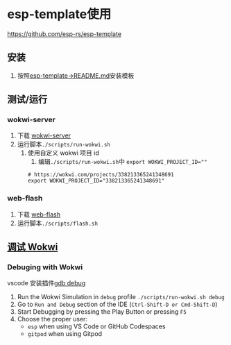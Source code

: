 # esp-template使用
https://github.com/esp-rs/esp-template

## 安装
1. 按照[esp-template->README.md](https://github.com/esp-rs/esp-template#esp-template)安装模板

## 测试/运行

### wokwi-server
1. 下载 [wokwi-server](https://github.com/MabezDev/wokwi-server)
2. 运行脚本`./scripts/run-wokwi.sh`
   1. 使用自定义 wokwi 项目 id
      1. 编辑`./scripts/run-wokwi.sh`中 `export WOKWI_PROJECT_ID=""`
      ```
      # https://wokwi.com/projects/338213365241348691
      export WOKWI_PROJECT_ID="338213365241348691"
      ```
### web-flash
1. 下载 [web-flash](https://github.com/bjoernQ/esp-web-flash-server)
2. 运行脚本`./scripts/flash.sh`

## [调试 Wokwi](https://github.com/esp-rs/esp-template/tree/main/docs#debuging-with-wokwi)
### Debuging with Wokwi
vscode 安装插件[gdb debug](https://marketplace.visualstudio.com/items?itemName=DamianKoper.gdb-debug)

 1. Run the Wokwi Simulation in `debug` profile `./scripts/run-wokwi.sh debug`
 2. Go to `Run and Debug` section of the IDE (`Ctrl-Shift-D or Cmd-Shift-D`)
 3. Start Debugging by pressing the Play Button or pressing `F5`
 4. Choose the proper user:
     - `esp` when using VS Code or GitHub Codespaces
     - `gitpod` when using Gitpod
